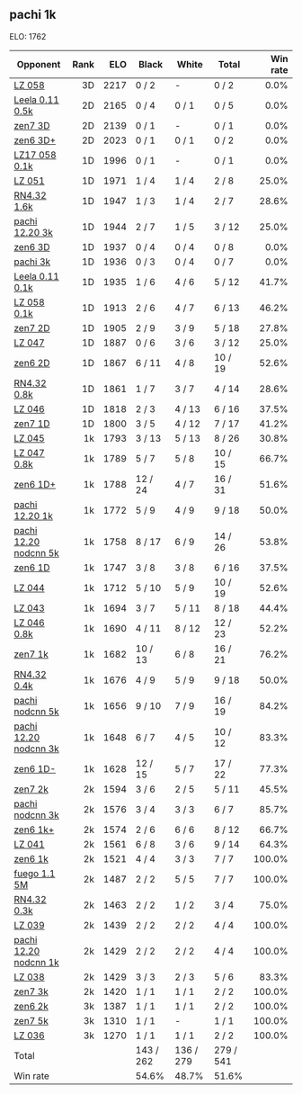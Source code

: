 ## pachi 1k ##

ELO: 1762

Opponent | Rank | ELO | Black | White | Total | Win rate
---------|-----:|----:|-------|-------|-------|-------:
[LZ 058](LZ%20058.md) | 3D | 2217 | 0 / 2 | - | 0 / 2 | 0.0%
[Leela 0.11 0.5k](Leela%200.11%200.5k.md) | 2D | 2165 | 0 / 4 | 0 / 1 | 0 / 5 | 0.0%
[zen7 3D](zen7%203D.md) | 2D | 2139 | 0 / 1 | - | 0 / 1 | 0.0%
[zen6 3D+](zen6%203D+.md) | 2D | 2023 | 0 / 1 | 0 / 1 | 0 / 2 | 0.0%
[LZ17 058 0.1k](LZ17%20058%200.1k.md) | 1D | 1996 | 0 / 1 | - | 0 / 1 | 0.0%
[LZ 051](LZ%20051.md) | 1D | 1971 | 1 / 4 | 1 / 4 | 2 / 8 | 25.0%
[RN4.32 1.6k](RN4.32%201.6k.md) | 1D | 1947 | 1 / 3 | 1 / 4 | 2 / 7 | 28.6%
[pachi 12.20 3k](pachi%2012.20%203k.md) | 1D | 1944 | 2 / 7 | 1 / 5 | 3 / 12 | 25.0%
[zen6 3D](zen6%203D.md) | 1D | 1937 | 0 / 4 | 0 / 4 | 0 / 8 | 0.0%
[pachi 3k](pachi%203k.md) | 1D | 1936 | 0 / 3 | 0 / 4 | 0 / 7 | 0.0%
[Leela 0.11 0.1k](Leela%200.11%200.1k.md) | 1D | 1935 | 1 / 6 | 4 / 6 | 5 / 12 | 41.7%
[LZ 058 0.1k](LZ%20058%200.1k.md) | 1D | 1913 | 2 / 6 | 4 / 7 | 6 / 13 | 46.2%
[zen7 2D](zen7%202D.md) | 1D | 1905 | 2 / 9 | 3 / 9 | 5 / 18 | 27.8%
[LZ 047](LZ%20047.md) | 1D | 1887 | 0 / 6 | 3 / 6 | 3 / 12 | 25.0%
[zen6 2D](zen6%202D.md) | 1D | 1867 | 6 / 11 | 4 / 8 | 10 / 19 | 52.6%
[RN4.32 0.8k](RN4.32%200.8k.md) | 1D | 1861 | 1 / 7 | 3 / 7 | 4 / 14 | 28.6%
[LZ 046](LZ%20046.md) | 1D | 1818 | 2 / 3 | 4 / 13 | 6 / 16 | 37.5%
[zen7 1D](zen7%201D.md) | 1D | 1800 | 3 / 5 | 4 / 12 | 7 / 17 | 41.2%
[LZ 045](LZ%20045.md) | 1k | 1793 | 3 / 13 | 5 / 13 | 8 / 26 | 30.8%
[LZ 047 0.8k](LZ%20047%200.8k.md) | 1k | 1789 | 5 / 7 | 5 / 8 | 10 / 15 | 66.7%
[zen6 1D+](zen6%201D+.md) | 1k | 1788 | 12 / 24 | 4 / 7 | 16 / 31 | 51.6%
[pachi 12.20 1k](pachi%2012.20%201k.md) | 1k | 1772 | 5 / 9 | 4 / 9 | 9 / 18 | 50.0%
[pachi 12.20 nodcnn 5k](pachi%2012.20%20nodcnn%205k.md) | 1k | 1758 | 8 / 17 | 6 / 9 | 14 / 26 | 53.8%
[zen6 1D](zen6%201D.md) | 1k | 1747 | 3 / 8 | 3 / 8 | 6 / 16 | 37.5%
[LZ 044](LZ%20044.md) | 1k | 1712 | 5 / 10 | 5 / 9 | 10 / 19 | 52.6%
[LZ 043](LZ%20043.md) | 1k | 1694 | 3 / 7 | 5 / 11 | 8 / 18 | 44.4%
[LZ 046 0.8k](LZ%20046%200.8k.md) | 1k | 1690 | 4 / 11 | 8 / 12 | 12 / 23 | 52.2%
[zen7 1k](zen7%201k.md) | 1k | 1682 | 10 / 13 | 6 / 8 | 16 / 21 | 76.2%
[RN4.32 0.4k](RN4.32%200.4k.md) | 1k | 1676 | 4 / 9 | 5 / 9 | 9 / 18 | 50.0%
[pachi nodcnn 5k](pachi%20nodcnn%205k.md) | 1k | 1656 | 9 / 10 | 7 / 9 | 16 / 19 | 84.2%
[pachi 12.20 nodcnn 3k](pachi%2012.20%20nodcnn%203k.md) | 1k | 1648 | 6 / 7 | 4 / 5 | 10 / 12 | 83.3%
[zen6 1D-](zen6%201D-.md) | 1k | 1628 | 12 / 15 | 5 / 7 | 17 / 22 | 77.3%
[zen7 2k](zen7%202k.md) | 2k | 1594 | 3 / 6 | 2 / 5 | 5 / 11 | 45.5%
[pachi nodcnn 3k](pachi%20nodcnn%203k.md) | 2k | 1576 | 3 / 4 | 3 / 3 | 6 / 7 | 85.7%
[zen6 1k+](zen6%201k+.md) | 2k | 1574 | 2 / 6 | 6 / 6 | 8 / 12 | 66.7%
[LZ 041](LZ%20041.md) | 2k | 1561 | 6 / 8 | 3 / 6 | 9 / 14 | 64.3%
[zen6 1k](zen6%201k.md) | 2k | 1521 | 4 / 4 | 3 / 3 | 7 / 7 | 100.0%
[fuego 1.1 5M](fuego%201.1%205M.md) | 2k | 1487 | 2 / 2 | 5 / 5 | 7 / 7 | 100.0%
[RN4.32 0.3k](RN4.32%200.3k.md) | 2k | 1463 | 2 / 2 | 1 / 2 | 3 / 4 | 75.0%
[LZ 039](LZ%20039.md) | 2k | 1439 | 2 / 2 | 2 / 2 | 4 / 4 | 100.0%
[pachi 12.20 nodcnn 1k](pachi%2012.20%20nodcnn%201k.md) | 2k | 1429 | 2 / 2 | 2 / 2 | 4 / 4 | 100.0%
[LZ 038](LZ%20038.md) | 2k | 1429 | 3 / 3 | 2 / 3 | 5 / 6 | 83.3%
[zen7 3k](zen7%203k.md) | 2k | 1420 | 1 / 1 | 1 / 1 | 2 / 2 | 100.0%
[zen6 2k](zen6%202k.md) | 3k | 1387 | 1 / 1 | 1 / 1 | 2 / 2 | 100.0%
[zen7 5k](zen7%205k.md) | 3k | 1310 | 1 / 1 | - | 1 / 1 | 100.0%
[LZ 036](LZ%20036.md) | 3k | 1270 | 1 / 1 | 1 / 1 | 2 / 2 | 100.0%
Total | | | 143 / 262 | 136 / 279 | 279 / 541 | 
Win rate| | | 54.6% | 48.7% | 51.6% | 
